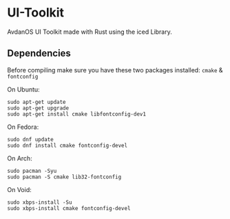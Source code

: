 # UI-Toolkit

AvdanOS UI Toolkit made with Rust using the iced Library.

## Dependencies

Before compiling make sure you have these two packages installed:
`cmake` & `fontconfig`

On Ubuntu:

```
sudo apt-get update
sudo apt-get upgrade
sudo apt-get install cmake libfontconfig-dev1
```

On Fedora:

```
sudo dnf update
sudo dnf install cmake fontconfig-devel
```

On Arch:

```
sudo pacman -Syu
sudo pacman -S cmake lib32-fontconfig
```

On Void:

```
sudo xbps-install -Su
sudo xbps-install cmake fontconfig-devel
```
